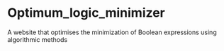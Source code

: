 # Optimum_logic_minimizer
A website that optimises the minimization of Boolean expressions using algorithmic methods
